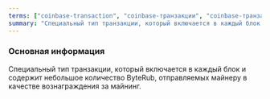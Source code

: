 ```yaml
---
terms: ["coinbase-transaction", "coinbase-транзакции", "coinbase-транзакцию"]
summary: "Специальный тип транзакции, который включается в каждый блок и содержит небольшое количество ByteRub, отправляемых майнеру в качестве вознаграждения за майнинг."
---
```


### Основная информация

Специальный тип транзакции, который включается в каждый блок и содержит небольшое количество ByteRub, отправляемых майнеру в качестве вознаграждения за майнинг.
